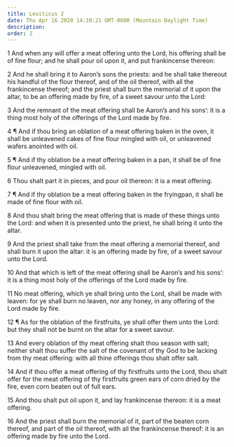 ```yaml
---
title: Leviticus 2
date: Thu Apr 16 2020 14:10:21 GMT-0600 (Mountain Daylight Time)
description: 
order: 2
---
```


<p>
  1 And when any will offer a meat offering unto the Lord, his offering shall be
  of fine flour; and he shall pour oil upon it, and put frankincense thereon:
</p>
<p>
  2 And he shall bring it to Aaron&#x2019;s sons the priests: and he shall take
  thereout his handful of the flour thereof, and of the oil thereof, with all
  the frankincense thereof; and the priest shall burn the memorial of it upon
  the altar, to be an offering made by fire, of a sweet savour unto the Lord:
</p>
<p>
  3 And the remnant of the meat offering shall be Aaron&#x2019;s and his
  sons&#x2019;: it is a thing most holy of the offerings of the Lord made by
  fire.
</p>
<p>
  4 &#xB6; And if thou bring an oblation of a meat offering baken in the oven,
  it shall be unleavened cakes of fine flour mingled with oil, or unleavened
  wafers anointed with oil.
</p>
<p>
  5 &#xB6; And if thy oblation be a meat offering baken in a pan, it shall be of
  fine flour unleavened, mingled with oil.
</p>
<p>
  6 Thou shalt part it in pieces, and pour oil thereon: it is a meat offering.
</p>
<p>
  7 &#xB6; And if thy oblation be a meat offering baken in the fryingpan, it
  shall be made of fine flour with oil.
</p>
<p>
  8 And thou shalt bring the meat offering that is made of these things unto the
  Lord: and when it is presented unto the priest, he shall bring it unto the
  altar.
</p>
<p>
  9 And the priest shall take from the meat offering a memorial thereof, and
  shall burn it upon the altar: it is an offering made by fire, of a sweet
  savour unto the Lord.
</p>
<p>
  10 And that which is left of the meat offering shall be Aaron&#x2019;s and his
  sons&#x2019;: it is a thing most holy of the offerings of the Lord made by
  fire.
</p>
<p>
  11 No meat offering, which ye shall bring unto the Lord, shall be made with
  leaven: for ye shall burn no leaven, nor any honey, in any offering of the
  Lord made by fire.
</p>
<p>
  12 &#xB6; As for the oblation of the firstfruits, ye shall offer them unto the
  Lord: but they shall not be burnt on the altar for a sweet savour.
</p>
<p>
  13 And every oblation of thy meat offering shalt thou season with salt;
  neither shalt thou suffer the salt of the covenant of thy God to be lacking
  from thy meat offering: with all thine offerings thou shalt offer salt.
</p>
<p>
  14 And if thou offer a meat offering of thy firstfruits unto the Lord, thou
  shalt offer for the meat offering of thy firstfruits green ears of corn dried
  by the fire, even corn beaten out of full ears.
</p>
<p>
  15 And thou shalt put oil upon it, and lay frankincense thereon: it is a meat
  offering.
</p>
<p>
  16 And the priest shall burn the memorial of it, part of the beaten corn
  thereof, and part of the oil thereof, with all the frankincense thereof: it is
  an offering made by fire unto the Lord.
</p>
